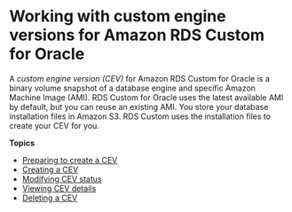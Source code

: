# Working with custom engine versions for Amazon RDS Custom for Oracle<a name="custom-cev"></a>

A *custom engine version \(CEV\)* for Amazon RDS Custom for Oracle is a binary volume snapshot of a database engine and specific Amazon Machine Image \(AMI\)\. RDS Custom for Oracle uses the latest available AMI by default, but you can reuse an existing AMI\. You store your database installation files in Amazon S3\. RDS Custom uses the installation files to create your CEV for you\.

**Topics**
+ [Preparing to create a CEV](custom-cev.preparing.md)
+ [Creating a CEV](custom-cev.create.md)
+ [Modifying CEV status](custom-cev.modify.md)
+ [Viewing CEV details](custom-cev.view.md)
+ [Deleting a CEV](custom-cev.delete.md)